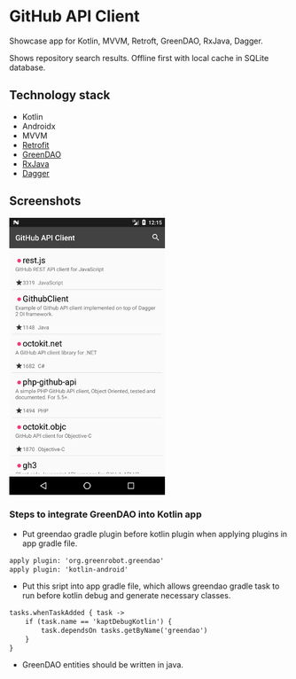 # GitHub API Client

Showcase app for Kotlin, MVVM, Retroft, GreenDAO, RxJava, Dagger.

Shows repository search results. Offline first with local cache in SQLite database.

## Technology stack
- Kotlin
- Androidx
- MVVM
- [Retrofit]
- [GreenDAO]
- [RxJava]
- [Dagger]

## Screenshots

[![Main Screen][screen1th]][screen1]

[screen1th]: dev_files/screens/screen1_thumbnail.png
[screen1]: dev_files/screens/screen1.png

[Retrofit]: https://github.com/Razeeman/GitHub-API-Client/tree/master/app/src/main/java/com/razeeman/showcase/githubapi/data/api
[GreenDAO]: https://github.com/Razeeman/GitHub-API-Client/tree/master/app/src/main/java/com/razeeman/showcase/githubapi/data/db
[RxJava]: https://github.com/Razeeman/GitHub-API-Client/blob/master/app/src/main/java/com/razeeman/showcase/githubapi/ui/search/SearchViewModel.kt
[Dagger]: https://github.com/Razeeman/GitHub-API-Client/tree/master/app/src/main/java/com/razeeman/showcase/githubapi/di

### Steps to integrate GreenDAO into Kotlin app

- Put greendao gradle plugin before kotlin plugin when applying plugins in app gradle file.

```
apply plugin: 'org.greenrobot.greendao'
apply plugin: 'kotlin-android'
```

- Put this sript into app gradle file, which allows greendao gradle task to run before kotlin debug and generate necessary classes.

```
tasks.whenTaskAdded { task ->
    if (task.name == 'kaptDebugKotlin') {
        task.dependsOn tasks.getByName('greendao')
    }
}
```

- GreenDAO entities should be written in java.
